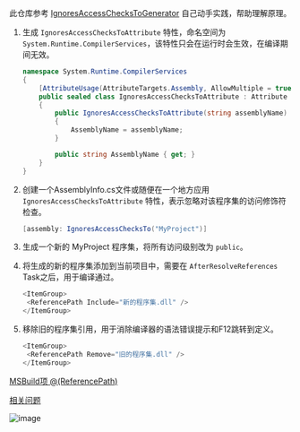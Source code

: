 此仓库参考 [IgnoresAccessChecksToGenerator](https://github.com/aelij/IgnoresAccessChecksToGenerator) 自己动手实践，帮助理解原理。

1. 生成 `IgnoresAccessChecksToAttribute` 特性，命名空间为 `System.Runtime.CompilerServices`，该特性只会在运行时会生效，在编译期间无效。

   ```c#
   namespace System.Runtime.CompilerServices
   {
       [AttributeUsage(AttributeTargets.Assembly, AllowMultiple = true)]
       public sealed class IgnoresAccessChecksToAttribute : Attribute
       {
           public IgnoresAccessChecksToAttribute(string assemblyName)
           {
               AssemblyName = assemblyName;
           }

           public string AssemblyName { get; }
       }
   }
   ```
   
2. 创建一个AssemblyInfo.cs文件或随便在一个地方应用 `IgnoresAccessChecksToAttribute` 特性，表示忽略对该程序集的访问修饰符检查。

   ```c#
   [assembly: IgnoresAccessChecksTo("MyProject")]
   ```
   
3. 生成一个新的 MyProject 程序集，将所有访问级别改为 `public`。
4. 将生成的新的程序集添加到当前项目中，需要在 `AfterResolveReferences` Task之后，用于编译通过。
   
   ```c#
   <ItemGroup>
    <ReferencePath Include="新的程序集.dll" />
   </ItemGroup>
   ```
5. 移除旧的程序集引用，用于消除编译器的语法错误提示和F12跳转到定义。

   ```c#
   <ItemGroup>
    <ReferencePath Remove="旧的程序集.dll" />
   </ItemGroup>
   ```

[MSBuild项 @(ReferencePath)](https://blog.walterlv.com/post/resolve-project-references-using-target.html)

[相关问题](https://stackoverflow.com/questions/69996924/ignoreaccesscheckstoattribute-does-not-grant-access-to-internal-types-in-referen)

![image](https://github.com/chrisdaiii/IgnoresAccessChecksToAttribute/assets/67849861/460aae48-b84f-4930-9487-e93517826682)
